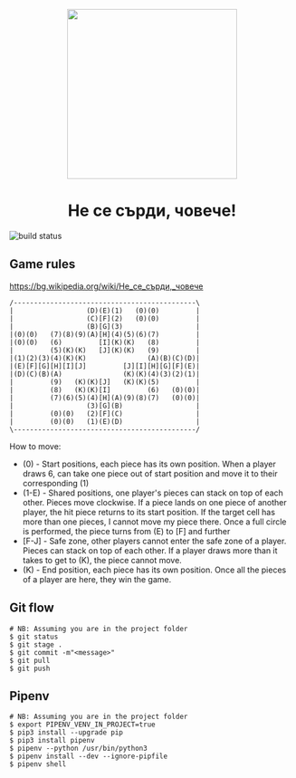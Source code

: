 <p align="center"><img src="https://i.ibb.co/6HMkNLY/1551803344-ne-se-surdi.jpg" width="300"></p>

<h1 align="center">Не се сърди, човече!</h1>

<p align="left"><img alt="build status" src="https://github.com/mapto/4oBe4e/workflows/build/badge.svg">

## Game rules
https://bg.wikipedia.org/wiki/Не_се_сърди,_човече

    /---------------------------------------------\
    |                  (D)(E)(1)   (0)(0)         |
    |                  (C)[F](2)   (0)(0)         |
    |                  (B)[G](3)                  |
    |(0)(0)   (7)(8)(9)(A)[H](4)(5)(6)(7)         |
    |(0)(0)   (6)         [I](K)(K)   (8)         |
    |         (5)(K)(K)   [J](K)(K)   (9)         |
    |(1)(2)(3)(4)(K)(K)               (A)(B)(C)(D)|
    |(E)[F][G][H][I][J]         [J][I][H][G][F](E)|
    |(D)(C)(B)(A)               (K)(K)(4)(3)(2)(1)|
    |         (9)   (K)(K)[J]   (K)(K)(5)         |
    |         (8)   (K)(K)[I]         (6)   (0)(0)|
    |         (7)(6)(5)(4)[H](A)(9)(8)(7)   (0)(0)|
    |                  (3)[G](B)                  |
    |         (0)(0)   (2)[F](C)                  |
    |         (0)(0)   (1)(E)(D)                  |
    \---------------------------------------------/

How to move:
- (0) - Start positions, each piece has its own position. When a player draws 6, can take one piece out of start position and move it to their corresponding (1)
- (1-E) - Shared positions, one player's pieces can stack on top of each other. Pieces move clockwise. If a piece lands on one piece of another player, the hit piece returns to its start position. If the target cell has more than one pieces, I cannot move my piece there. Once a full circle is performed, the piece turns from (E) to [F] and further
- [F-J] - Safe zone, other players cannot enter the safe zone of a player. Pieces can stack on top of each other. If a player draws more than it takes to get to (K), the piece cannot move.
- (K) - End position, each piece has its own position. Once all the pieces of a player are here, they win the game.

## Git flow
```
# NB: Assuming you are in the project folder
$ git status
$ git stage .
$ git commit -m"<message>"
$ git pull
$ git push
```

## Pipenv
```
# NB: Assuming you are in the project folder
$ export PIPENV_VENV_IN_PROJECT=true
$ pip3 install --upgrade pip
$ pip3 install pipenv
$ pipenv --python /usr/bin/python3
$ pipenv install --dev --ignore-pipfile
$ pipenv shell
```
